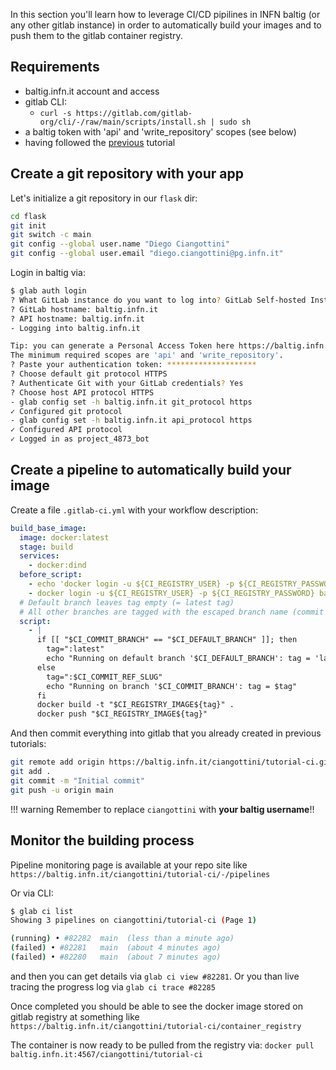 In this section you'll learn how to leverage CI/CD pipilines in INFN baltig (or any other gitlab instance) in order to automatically build your images and to push them to the gitlab container registry.  

## Requirements

- baltig.infn.it account and access
- gitlab CLI:
    - `curl -s https://gitlab.com/gitlab-org/cli/-/raw/main/scripts/install.sh | sudo sh`
- a baltig token with 'api' and 'write_repository' scopes (see below)
- having followed the [previous](../dockerfile/exercise.md) tutorial

## Create a git repository with your app

Let's initialize a git repository in our `flask` dir:

```bash
cd flask
git init
git switch -c main
git config --global user.name "Diego Ciangottini"
git config --global user.email "diego.ciangottini@pg.infn.it"
```

Login in baltig via:

```bash
$ glab auth login
? What GitLab instance do you want to log into? GitLab Self-hosted Instance
? GitLab hostname: baltig.infn.it
? API hostname: baltig.infn.it
- Logging into baltig.infn.it

Tip: you can generate a Personal Access Token here https://baltig.infn.it/-/profile/personal_access_tokens
The minimum required scopes are 'api' and 'write_repository'.
? Paste your authentication token: ********************
? Choose default git protocol HTTPS
? Authenticate Git with your GitLab credentials? Yes
? Choose host API protocol HTTPS
- glab config set -h baltig.infn.it git_protocol https
✓ Configured git protocol
- glab config set -h baltig.infn.it api_protocol https
✓ Configured API protocol
✓ Logged in as project_4873_bot
```


## Create a pipeline to automatically build your image

Create a file `.gitlab-ci.yml` with your workflow description:

```yaml
build_base_image:
  image: docker:latest
  stage: build
  services:
    - docker:dind
  before_script:
    - echo 'docker login -u ${CI_REGISTRY_USER} -p ${CI_REGISTRY_PASSWORD} baltig.infn.it:4567'
    - docker login -u ${CI_REGISTRY_USER} -p ${CI_REGISTRY_PASSWORD} baltig.infn.it:4567
  # Default branch leaves tag empty (= latest tag)
  # All other branches are tagged with the escaped branch name (commit ref slug)
  script:
    - |
      if [[ "$CI_COMMIT_BRANCH" == "$CI_DEFAULT_BRANCH" ]]; then
        tag=":latest"
        echo "Running on default branch '$CI_DEFAULT_BRANCH': tag = 'latest'"
      else
        tag=":$CI_COMMIT_REF_SLUG"
        echo "Running on branch '$CI_COMMIT_BRANCH': tag = $tag"
      fi
      docker build -t "$CI_REGISTRY_IMAGE${tag}" .
      docker push "$CI_REGISTRY_IMAGE${tag}"
```

And then commit everything into gitlab that you already created in previous tutorials:

```bash
git remote add origin https://baltig.infn.it/ciangottini/tutorial-ci.git
git add .
git commit -m "Initial commit"
git push -u origin main
```

!!! warning
    Remember to replace `ciangottini` with **your baltig username**!!

## Monitor the building process

Pipeline monitoring page is available at your repo site like `https://baltig.infn.it/ciangottini/tutorial-ci/-/pipelines`

Or via CLI:

```bash
$ glab ci list
Showing 3 pipelines on ciangottini/tutorial-ci (Page 1)

(running) • #82282  main  (less than a minute ago)
(failed) • #82281   main  (about 4 minutes ago)   
(failed) • #82280   main  (about 7 minutes ago)
```

and then you can get details via `glab ci view #82281`. Or you than live tracing the progress log via `glab ci trace #82285`

Once completed you should be able to see the docker image stored on gitlab registry at something like `https://baltig.infn.it/ciangottini/tutorial-ci/container_registry`

The container is now ready to be pulled from the registry via: `docker pull baltig.infn.it:4567/ciangottini/tutorial-ci`

